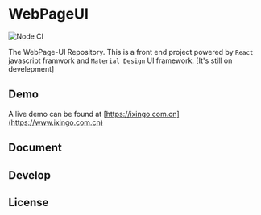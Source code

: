 # WebPageUI
![Node CI](https://github.com/iXingo/WebPageUI/workflows/Node%20CI/badge.svg)

The WebPage-UI Repository.
This is a front end project powered by `React` javascript framwork and `Material Design` UI framework.
[It's still on develepment]

## Demo
A live demo can be found at [https://ixingo.com.cn](https://www.ixingo.com.cn)

## Document

## Develop

## License
